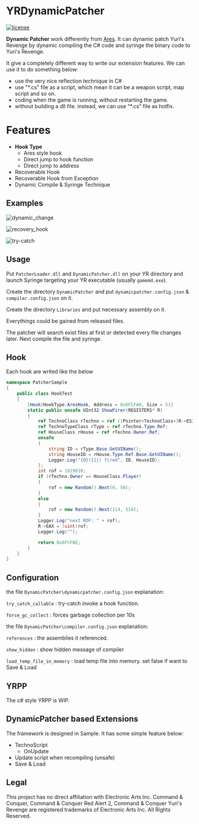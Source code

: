 
# YRDynamicPatcher

[![license](https://www.gnu.org/graphics/gplv3-or-later.png)](https://www.gnu.org/licenses/gpl-3.0.en.html)

**Dynamic Patcher** work differently from [Ares](https://github.com/Ares-Developers/Ares). It can dynamic patch Yuri's Revenge by dynamic compiling the C# code and syringe the binary code to Yuri's Revenge.

It give a completely different way to write our extension features.
We can use it to do something below:
- use the very nice reflection technique in C#
- use "\*.cs" file as a script, which mean it can be a weapon script, map script and so on.
- coding when the game is running, without restarting the game.
- without building a dll file. instead, we can use "\*.cs" file as hotfix.

**Features**
============
- **Hook Type**
  - Ares style hook
  - Direct jump to hook function
  - Direct jump to address
- Recoverable Hook
- Recoverable Hook from Exception
- Dynamic Compile & Syringe Technique


Examples
--------

![dynamic_change](Sample/dynamic_change.gif)

![recovery_hook](Sample/recovery_hook.gif)

![try-catch](Sample/try-catch.gif)

Usage
--------
Put `PatcherLoader.dll` and `DynamicPatcher.dll` on your YR directory and launch Syringe targeting your YR executable (usually `gamemd.exe`).

Create the directory `DynamicPatcher` and put `dynamicpatcher.config.json` & `compiler.config.json` on it.

Create the directory `Libraries` and put necessary assembly on it.

Everythings could be gained from released files.

The patcher will search exist files at first or detected every file changes later. Next compile the file and syringe.

Hook
--------
Each hook are writed like the below

``` csharp
namespace PatcherSample
{
    public class HookTest
    {
        [Hook(HookType.AresHook, Address = 0x6FCFA0, Size = 5)]
        static public unsafe UInt32 ShowFirer(REGISTERS* R)
        {
            ref TechnoClass rTechno = ref ((Pointer<TechnoClass>)R->ESI).Ref;
            ref TechnoTypeClass rType = ref rTechno.Type.Ref;
            ref HouseClass rHouse = ref rTechno.Owner.Ref;
            unsafe
            {
                string ID = rType.Base.GetUIName();
                string HouseID = rHouse.Type.Ref.Base.GetUIName();
                Logger.Log("{0}({1}) fired", ID, HouseID);
            };
            int rof = 1919810;
            if (rTechno.Owner == HouseClass.Player)
            {
                rof = new Random().Next(0, 50);
            }
            else
            {
                rof = new Random().Next(114, 514);
            }
            Logger.Log("next ROF: " + rof);
            R->EAX = (uint)rof;
            Logger.Log("");

            return 0x6FCFBE;
        }
    }
}
```

Configuration
--------
the file `DynamicPatcher\dynamicpatcher.config.json` explanation:

`try_catch_callable` : try-catch invoke a hook function.

`force_gc_collect` : forces garbage collection per 10s


the file `DynamicPatcher\compiler.config.json` explanation:

`references` : the assemblies it referenced.

`show_hidden` : show hidden message of compiler

`load_temp_file_in_memory` : load temp file into memory. set false if want to Save & Load


YRPP
--------
The c# style YRPP is WIP.

DynamicPatcher based Extensions
--------
The framework is designed in Sample.
It has some simple feature below:
- TechnoScript
  - OnUpdate
- Update script when recompiling (unsafe)
- Save & Load

Legal
-----
This project has no direct affiliation with Electronic Arts Inc. Command & Conquer, Command & Conquer Red Alert 2, Command & Conquer Yuri's Revenge are registered trademarks of Electronic Arts Inc. All Rights Reserved.
